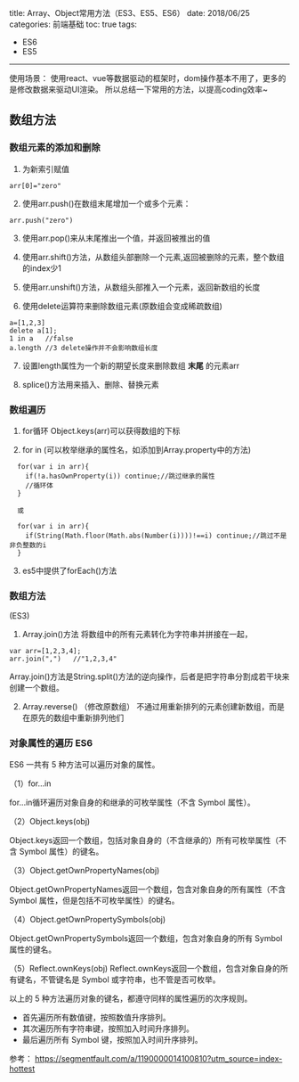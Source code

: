 title: Array、Object常用方法（ES3、ES5、ES6）
date: 2018/06/25
categories: 前端基础
toc: true
tags:
  - ES6
  - ES5
---

使用场景：
使用react、vue等数据驱动的框架时，dom操作基本不用了，更多的是修改数据来驱动UI渲染。
所以总结一下常用的方法，以提高coding效率~

## 数组方法

### 数组元素的添加和删除
1. 为新索引赋值
```
arr[0]="zero"
```
2. 使用arr.push()在数组末尾增加一个或多个元素：
```
arr.push("zero")
```
3. 使用arr.pop()来从末尾推出一个值，并返回被推出的值

4. 使用arr.shift()方法，从数组头部删除一个元素,返回被删除的元素，整个数组的index少1

5. 使用arr.unshift()方法，从数组头部推入一个元素，返回新数组的长度

6. 使用delete运算符来删除数组元素(原数组会变成稀疏数组)
```
a=[1,2,3]
delete a[1];
1 in a   //false
a.length //3 delete操作并不会影响数组长度  
```
7. 设置length属性为一个新的期望长度来删除数组 **末尾** 的元素arr

8. splice()方法用来插入、删除、替换元素

### 数组遍历

1. for循环
  Object.keys(arr)可以获得数组的下标

2. for in (可以枚举继承的属性名，如添加到Array.property中的方法)
```
  for(var i in arr){
    if(!a.hasOwnProperty(i)) continue;//跳过继承的属性
    //循环体
  }

  或

  for(var i in arr){
    if(String(Math.floor(Math.abs(Number(i))))!==i) continue;//跳过不是非负整数的i
  }
```
3. es5中提供了forEach()方法

### 数组方法

(ES3)
1. Array.join()方法
将数组中的所有元素转化为字符串并拼接在一起，
```
var arr=[1,2,3,4];
arr.join(",")   //"1,2,3,4"
```
Array.join()方法是String.split()方法的逆向操作，后者是把字符串分割成若干块来创建一个数组。

2. Array.reverse() （修改原数组）
不通过用重新排列的元素创建新数组，而是在原先的数组中重新排列他们



### 对象属性的遍历 ES6

ES6 一共有 5 种方法可以遍历对象的属性。

（1）for...in

  for...in循环遍历对象自身的和继承的可枚举属性（不含 Symbol 属性）。

（2）Object.keys(obj)

  Object.keys返回一个数组，包括对象自身的（不含继承的）所有可枚举属性（不含 Symbol 属性）的键名。

（3）Object.getOwnPropertyNames(obj)

  Object.getOwnPropertyNames返回一个数组，包含对象自身的所有属性（不含 Symbol 属性，但是包括不可枚举属性）的键名。

（4）Object.getOwnPropertySymbols(obj)

  Object.getOwnPropertySymbols返回一个数组，包含对象自身的所有 Symbol 属性的键名。

（5）Reflect.ownKeys(obj)
  Reflect.ownKeys返回一个数组，包含对象自身的所有键名，不管键名是 Symbol 或字符串，也不管是否可枚举。

以上的 5 种方法遍历对象的键名，都遵守同样的属性遍历的次序规则。

  - 首先遍历所有数值键，按照数值升序排列。
  - 其次遍历所有字符串键，按照加入时间升序排列。
  - 最后遍历所有 Symbol 键，按照加入时间升序排列。





参考：
 https://segmentfault.com/a/1190000014100810?utm_source=index-hottest
